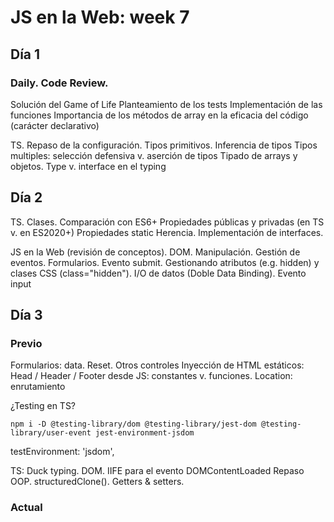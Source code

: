 # JS en la Web: week 7

## Día 1

### Daily. Code Review.

Solución del Game of Life
Planteamiento de los tests
Implementación de las funciones
Importancia de los métodos de array en la eficacia del código (carácter declarativo)

TS. Repaso de la configuración.
Tipos primitivos. Inferencia de tipos
Tipos multiples: selección defensiva v. aserción de tipos
Tipado de arrays y objetos. Type v. interface en el typing

## Día 2

TS. Clases. Comparación con ES6+
Propiedades públicas y privadas (en TS v. en ES2020+)
Propiedades static
Herencia. Implementación de interfaces.

JS en la Web (revisión de conceptos). DOM. Manipulación.
Gestión de eventos. Formularios. Evento submit.
Gestionando atributos (e.g. hidden) y clases CSS (class="hidden").
I/O de datos (Doble Data Binding). Evento input

## Día 3

### Previo

Formularios: data. Reset. Otros controles
Inyección de HTML estáticos: Head / Header / Footer desde JS: constantes v. funciones. Location: enrutamiento

¿Testing en TS?

```shell
npm i -D @testing-library/dom @testing-library/jest-dom @testing-library/user-event jest-environment-jsdom
```

testEnvironment: 'jsdom',

TS: Duck typing.
DOM. IIFE para el evento DOMContentLoaded
Repaso OOP. structuredClone(). Getters & setters.

### Actual
